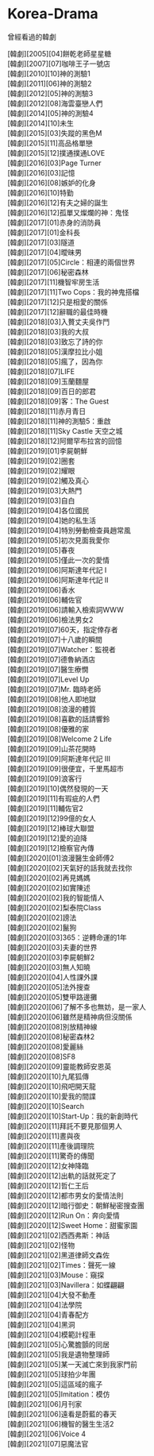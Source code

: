 # Korea-Drama
曾經看過的韓劇

[韓劇][2005][04]餅乾老師星星糖<br>
[韓劇][2007][07]咖啡王子一號店<br>
[韓劇][2010][10]神的測驗1<br>
[韓劇][2011][06]神的測驗2<br>
[韓劇][2012][05]神的測驗3<br>
[韓劇][2012][08]海雲臺戀人們<br>
[韓劇][2014][05]神的測驗4<br>
[韓劇][2014][10]未生<br>
[韓劇][2015][03]失蹤的黑色M<br>
[韓劇][2015][11]高品格單戀<br>
[韓劇][2015][12]撲通撲通LOVE<br>
[韓劇][2016][03]Page Turner<br>
[韓劇][2016][03]記憶<br>
[韓劇][2016][08]嫉妒的化身<br>
[韓劇][2016][10]特勤<br>
[韓劇][2016][12]有夫之婦的誕生<br>
[韓劇][2016][12]孤單又燦爛的神：鬼怪<br>
[韓劇][2017][01]赤身的消防員<br>
[韓劇][2017][01]金科長<br>
[韓劇][2017][03]隧道<br>
[韓劇][2017][04]曖昧男<br>
[韓劇][2017][05]Circle：相連的兩個世界<br>
[韓劇][2017][06]秘密森林<br>
[韓劇][2017][11]機智牢房生活<br>
[韓劇][2017][11]Two Cops：我的神鬼搭檔<br>
[韓劇][2017][12]只是相愛的關係<br>
[韓劇][2017][12]辭職的最佳時機<br>
[韓劇][2018][03]入贅丈夫吳作鬥<br>
[韓劇][2018][03]我的大叔<br>
[韓劇][2018][03]致忘了詩的你<br>
[韓劇][2018][05]漢摩拉比小姐<br>
[韓劇][2018][05]瘋了，因為你<br>
[韓劇][2018][07]LIFE<br>
[韓劇][2018][09]玉蘭麵屋<br>
[韓劇][2018][09]百日的郎君<br>
[韓劇][2018][09]客：The Guest<br>
[韓劇][2018][11]赤月青日<br>
[韓劇][2018][11]神的測驗5：重啟<br>
[韓劇][2018][11]Sky Castle 天空之城<br>
[韓劇][2018][12]阿爾罕布拉宮的回憶<br>
[韓劇][2019][01]李屍朝鮮<br>
[韓劇][2019][02]圈套<br>
[韓劇][2019][02]耀眼<br>
[韓劇][2019][02]觸及真心<br>
[韓劇][2019][03]大熱門<br>
[韓劇][2019][03]自白<br>
[韓劇][2019][04]各位國民<br>
[韓劇][2019][04]她的私生活<br>
[韓劇][2019][04]特別勞動檢查員趙常風<br>
[韓劇][2019][05]初次見面我愛你<br>
[韓劇][2019][05]春夜<br>
[韓劇][2019][05]僅此一次的愛情<br>
[韓劇][2019][06]阿斯達年代記 I<br>
[韓劇][2019][06]阿斯達年代記 II<br>
[韓劇][2019][06]香水<br>
[韓劇][2019][06]輔佐官<br>
[韓劇][2019][06]請輸入檢索詞WWW<br>
[韓劇][2019][06]檢法男女2<br>
[韓劇][2019][07]60天，指定倖存者<br>
[韓劇][2019][07]十八歲的瞬間<br>
[韓劇][2019][07]Watcher：監視者<br>
[韓劇][2019][07]德魯納酒店<br>
[韓劇][2019][07]醫生療憪<br>
[韓劇][2019][07]Level Up<br>
[韓劇][2019][07]Mr. 臨時老師<br>
[韓劇][2019][08]他人即地獄<br>
[韓劇][2019][08]浪漫的體質<br>
[韓劇][2019][08]喜歡的話請響鈴<br>
[韓劇][2019][08]優雅的家<br>
[韓劇][2019][08]Welcome 2 Life<br>
[韓劇][2019][09]山茶花開時<br>
[韓劇][2019][09]阿斯達年代記 III<br>
[韓劇][2019][09]很便宜，千里馬超市<br>
[韓劇][2019][09]浪客行<br>
[韓劇][2019][10]偶然發現的一天<br>
[韓劇][2019][11]有瑕疵的人們<br>
[韓劇][2019][11]輔佐官2<br>
[韓劇][2019][12]99億的女人<br>
[韓劇][2019][12]棒球大聯盟<br>
[韓劇][2019][12]愛的迫降<br>
[韓劇][2019][12]檢察官內傳<br>
[韓劇][2020][01]浪漫醫生金師傅2<br>
[韓劇][2020][02]天氣好的話我就去找你<br>
[韓劇][2020][02]再見媽媽<br>
[韓劇][2020][02]如實陳述<br>
[韓劇][2020][02]我的智能情人<br>
[韓劇][2020][02]梨泰院Class<br>
[韓劇][2020][02]謗法<br>
[韓劇][2020][02]鬣狗<br>
[韓劇][2020][03]365：逆轉命運的1年<br>
[韓劇][2020][03]夫妻的世界<br>
[韓劇][2020][03]李屍朝鮮2<br>
[韓劇][2020][03]無人知曉<br>
[韓劇][2020][04]人性課外課<br>
[韓劇][2020][05]法外搜查<br>
[韓劇][2020][05]雙甲路邊攤<br>
[韓劇][2020][06]了解不多也無妨，是一家人<br>
[韓劇][2020][06]雖然是精神病但沒關係<br>
[韓劇][2020][08]別放精神線<br>
[韓劇][2020][08]秘密森林2<br>
[韓劇][2020][08]愛麗絲<br>
[韓劇][2020][08]SF8<br>
[韓劇][2020][09]靈能教師安恩英<br>
[韓劇][2020][10]九尾狐傳<br>
[韓劇][2020][10]飛吧開天龍<br>
[韓劇][2020][10]愛我的間諜<br>
[韓劇][2020][10]Search<br>
[韓劇][2020][10]Start-Up：我的新創時代<br>
[韓劇][2020][11]拜託不要見那個男人<br>
[韓劇][2020][11]晝與夜<br>
[韓劇][2020][11]產後調理院<br>
[韓劇][2020][11]驚奇的傳聞<br>
[韓劇][2020][12]女神降臨<br>
[韓劇][2020][12]出軌的話就死定了<br>
[韓劇][2020][12]哲仁王后<br>
[韓劇][2020][12]都市男女的愛情法則<br>
[韓劇][2020][12]暗行御史：朝鮮秘密搜查團<br>
[韓劇][2020][12]Run On：奔向愛情<br>
[韓劇][2020][12]Sweet Home：甜蜜家園<br>
[韓劇][2021][02]西西弗斯：神話<br>
[韓劇][2021][02]怪物<br>
[韓劇][2021][02]黑道律師文森佐<br>
[韓劇][2021][02]Times：聲死一線<br>
[韓劇][2021][03]Mouse：窺探<br>
[韓劇][2021][03]Navillera：如蝶翩翩<br>
[韓劇][2021][04]大發不動產<br>
[韓劇][2021][04]法學院<br>
[韓劇][2021][04]青春配方<br>
[韓劇][2021][04]黑洞<br>
[韓劇][2021][04]模範計程車<br>
[韓劇][2021][05]心驚膽顫的同居<br>
[韓劇][2021][05]我是遺物整理師<br>
[韓劇][2021][05]某一天滅亡來到我家門前<br>
[韓劇][2021][05]球拍少年團<br>
[韓劇][2021][05]這區域的瘋子<br>
[韓劇][2021][05]Imitation：模仿<br>
[韓劇][2021][06]月刊家<br>
[韓劇][2021][06]遠看是蔚藍的春天<br>
[韓劇][2021][06]機智的醫生生活2<br>
[韓劇][2021][06]Voice 4<br>
[韓劇][2021][07]惡魔法官<br>
